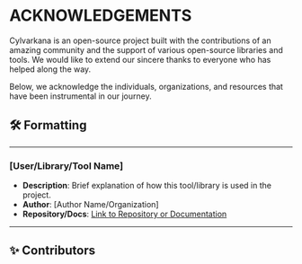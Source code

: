 # ACKNOWLEDGEMENTS

Cylvarkana is an open-source project built with the contributions of an amazing community and the support of various open-source libraries and tools. We would like to extend our sincere thanks to everyone who has helped along the way.

Below, we acknowledge the individuals, organizations, and resources that have been instrumental in our journey.

## 🛠️ Formatting

---

### [User/Library/Tool Name]

- **Description**: Brief explanation of how this tool/library is used in the project.
- **Author**: [Author Name/Organization]
- **Repository/Docs**: [Link to Repository or Documentation](https://example.com)

---

## ✨ Contributors
